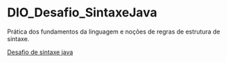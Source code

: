 # DIO_Desafio_SintaxeJava
Prática dos fundamentos da linguagem e noções de regras de estrutura de sintaxe.

[Desafio de sintaxe java](https://github.com/digitalinnovationone/trilha-java-basico/tree/main/desafios/sintaxe)